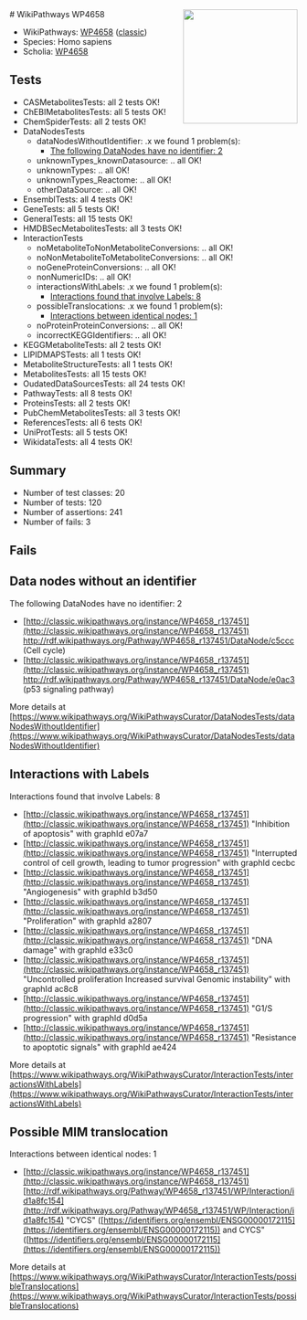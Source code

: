 <img style="float: right; width: 200px" src="https://upload.wikimedia.org/wikipedia/commons/thumb/8/83/Wplogo_with_text_500.png/640px-Wplogo_with_text_500.png" />
# WikiPathways WP4658

* WikiPathways: [WP4658](https://wikipathways.org/pathways/WP4658) ([classic](https://classic.wikipathways.org/instance/WP4658))
* Species: Homo sapiens
* Scholia: [WP4658](https://scholia.toolforge.org/wikipathways/WP4658)
## Tests
* CASMetabolitesTests: all 2 tests OK!
* ChEBIMetabolitesTests: all 5 tests OK!
* ChemSpiderTests: all 2 tests OK!
* DataNodesTests
    * dataNodesWithoutIdentifier: .x we found 1 problem(s):
        * [The following DataNodes have no identifier: 2](#d2d32fa1)
    * unknownTypes_knownDatasource: .. all OK!
    * unknownTypes: .. all OK!
    * unknownTypes_Reactome: .. all OK!
    * otherDataSource: .. all OK!
* EnsemblTests: all 4 tests OK!
* GeneTests: all 5 tests OK!
* GeneralTests: all 15 tests OK!
* HMDBSecMetabolitesTests: all 3 tests OK!
* InteractionTests
    * noMetaboliteToNonMetaboliteConversions: .. all OK!
    * noNonMetaboliteToMetaboliteConversions: .. all OK!
    * noGeneProteinConversions: .. all OK!
    * nonNumericIDs: .. all OK!
    * interactionsWithLabels: .x we found 1 problem(s):
        * [Interactions found that involve Labels: 8](#630d267f)
    * possibleTranslocations: .x we found 1 problem(s):
        * [Interactions between identical nodes: 1](#1c118206)
    * noProteinProteinConversions: .. all OK!
    * incorrectKEGGIdentifiers: .. all OK!
* KEGGMetaboliteTests: all 2 tests OK!
* LIPIDMAPSTests: all 1 tests OK!
* MetaboliteStructureTests: all 1 tests OK!
* MetabolitesTests: all 15 tests OK!
* OudatedDataSourcesTests: all 24 tests OK!
* PathwayTests: all 8 tests OK!
* ProteinsTests: all 2 tests OK!
* PubChemMetabolitesTests: all 3 tests OK!
* ReferencesTests: all 6 tests OK!
* UniProtTests: all 5 tests OK!
* WikidataTests: all 4 tests OK!


## Summary

* Number of test classes: 20
* Number of tests: 120
* Number of assertions: 241
* Number of fails: 3

## Fails

<a name="d2d32fa1" />

## Data nodes without an identifier

The following DataNodes have no identifier: 2

* [http://classic.wikipathways.org/instance/WP4658_r137451](http://classic.wikipathways.org/instance/WP4658_r137451) http://rdf.wikipathways.org/Pathway/WP4658_r137451/DataNode/c5ccc (Cell cycle)
* [http://classic.wikipathways.org/instance/WP4658_r137451](http://classic.wikipathways.org/instance/WP4658_r137451) http://rdf.wikipathways.org/Pathway/WP4658_r137451/DataNode/e0ac3 (p53 signaling
pathway)


More details at [https://www.wikipathways.org/WikiPathwaysCurator/DataNodesTests/dataNodesWithoutIdentifier](https://www.wikipathways.org/WikiPathwaysCurator/DataNodesTests/dataNodesWithoutIdentifier)

<a name="630d267f" />

## Interactions with Labels

Interactions found that involve Labels: 8

* [http://classic.wikipathways.org/instance/WP4658_r137451](http://classic.wikipathways.org/instance/WP4658_r137451) "Inhibition of apoptosis" with graphId e07a7
* [http://classic.wikipathways.org/instance/WP4658_r137451](http://classic.wikipathways.org/instance/WP4658_r137451) "Interrupted control 
of cell growth, leading 
to tumor progression" with graphId cecbc
* [http://classic.wikipathways.org/instance/WP4658_r137451](http://classic.wikipathways.org/instance/WP4658_r137451) "Angiogenesis" with graphId b3d50
* [http://classic.wikipathways.org/instance/WP4658_r137451](http://classic.wikipathways.org/instance/WP4658_r137451) "Proliferation" with graphId a2807
* [http://classic.wikipathways.org/instance/WP4658_r137451](http://classic.wikipathways.org/instance/WP4658_r137451) "DNA damage" with graphId e33c0
* [http://classic.wikipathways.org/instance/WP4658_r137451](http://classic.wikipathways.org/instance/WP4658_r137451) "Uncontrolled proliferation
Increased survival
Genomic instability" with graphId ac8c8
* [http://classic.wikipathways.org/instance/WP4658_r137451](http://classic.wikipathways.org/instance/WP4658_r137451) "G1/S progression" with graphId d0d5a
* [http://classic.wikipathways.org/instance/WP4658_r137451](http://classic.wikipathways.org/instance/WP4658_r137451) "Resistance to 
apoptotic signals" with graphId ae424


More details at [https://www.wikipathways.org/WikiPathwaysCurator/InteractionTests/interactionsWithLabels](https://www.wikipathways.org/WikiPathwaysCurator/InteractionTests/interactionsWithLabels)

<a name="1c118206" />

## Possible MIM translocation

Interactions between identical nodes: 1

* [http://classic.wikipathways.org/instance/WP4658_r137451](http://classic.wikipathways.org/instance/WP4658_r137451) [http://rdf.wikipathways.org/Pathway/WP4658_r137451/WP/Interaction/id1a8fc154](http://rdf.wikipathways.org/Pathway/WP4658_r137451/WP/Interaction/id1a8fc154) "CYCS" ([https://identifiers.org/ensembl/ENSG00000172115](https://identifiers.org/ensembl/ENSG00000172115)) and 
CYCS" ([https://identifiers.org/ensembl/ENSG00000172115](https://identifiers.org/ensembl/ENSG00000172115))


More details at [https://www.wikipathways.org/WikiPathwaysCurator/InteractionTests/possibleTranslocations](https://www.wikipathways.org/WikiPathwaysCurator/InteractionTests/possibleTranslocations)

